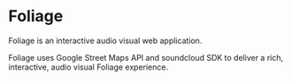 Foliage
=======

Foliage is an interactive audio visual web application.

Foliage uses Google Street Maps API and soundcloud SDK to deliver 
a rich, interactive, audio visual Foliage experience.
